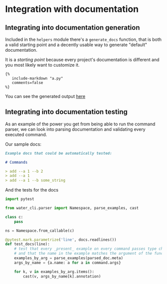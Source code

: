 # Integration with documentation

## Integrating into documentation generation

Included in the `helpers` module there's a `generate_docs` function, that is both 
a valid starting point and a decently usable way to generate "default" documentation.

It is a _starting point_ because every project's documentation is different and you 
most likely want to customize it.

```
{%
   include-markdown "a.py"
   comments=false
%}
```

You can see the generated output [here](example.md)



## Integrating into documentation testing

As an example of the power you get from being able to run the command 
parser, we can look into parsing documentation and validating every executed command.

Our sample docs:

```markdown
Example docs that could be automatically tested:

# Commands

> add --a 1 --b 2
> add --a 1
> add --a 1 --b some_string
```

And the tests for the docs
```python
import pytest

from water_cli.parser import Namespace, parse_examples, cast

class c:
    pass

ns = Namespace.from_callable(c)

@pytest.mark.parametrize('line', docs.readlines())
def test_docs(line):
    # test that every _present_ example on every command passes type checking
    # and that the name in the example matches the argument of the function
    examples_by_arg = parse_examples(parsed_doc.meta)
    args_by_name = {a.name: a for a in command.args}

    for k, v in examples_by_arg.items():
        cast(v, args_by_name[k].annotation)

```


